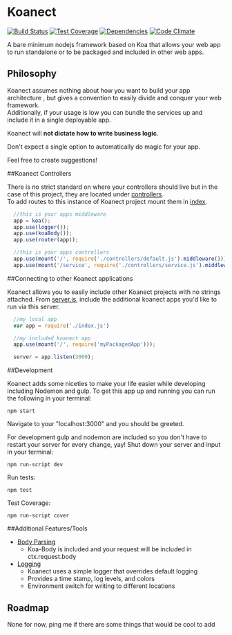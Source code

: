 Koanect
=======
[![Build Status](https://travis-ci.org/zillow-oc/Koanect.svg?branch=master&style=flat-square)](https://travis-ci.org/zillow-oc/Koanect)
[![Test Coverage](https://codeclimate.com/github/zillow-oc/Koanect/badges/coverage.svg?style=flat-square)](https://codeclimate.com/github/zillow-oc/Koanect)
[![Dependencies](https://david-dm.org/zillow-oc/koanect.svg?style=flat-square)](https://david-dm.org/zillow-oc/koanect)
[![Code Climate](https://codeclimate.com/github/zillow-oc/Koanect/badges/gpa.svg?style=flat-square)](https://codeclimate.com/github/zillow-oc/Koanect)

A bare minimum nodejs framework based on Koa that allows your 
web app to run standalone or to be packaged and included in other web apps.  


## Philosophy

Koanect assumes nothing about how you want to build your app architecture
, but gives a convention to easily divide and conquer your web framework.  
Additionally, if your usage is low you can bundle the services up and include 
it in a single deployable app.

Koanect will __not dictate how to write business logic__.

Don't expect a single option to automatically do magic for your app.

Feel free to create suggestions!

##Koanect Controllers

There is no strict standard on where your controllers should live but in the
case of this project, they are located under [controllers](controllers/).  
To add routes to this instance of Koanect project mount them in [index](index.js).

```javascript
  //this is your apps middleware
  app = koa();
  app.use(logger());
  app.use(koaBody());
  app.use(router(app));

  //this is your apps controllers
  app.use(mount('/', require('./controllers/default.js').middleware()));
  app.use(mount('/service', require('./controllers/service.js').middleware()));
```


##Connecting to other Koanect applications

Koanect allows you to easily include other Koanect projects with 
no strings attached.  From [server.js](server.js), include the additional
koanect apps you'd like to run via this server.

```javascript
  //my local app
  var app = require('./index.js')

  //my included koanect app
  app.use(mount('/', require('myPackagedApp')));

  server = app.listen(3000);
```

##Development

Koanect adds some niceties to make your life easier while developing including
Nodemon and gulp.  To get this app up and running you can run the following
in your terminal:

`npm start`


Navigate to your "localhost:3000" and you should be greeted.

For development gulp and nodemon are included so you don't have to restart
your server for every change, yay!  Shut down your server and input in your terminal:

`npm run-script dev`


Run tests:

`npm test`

Test Coverage:

`npm run-script cover`


##Additional Features/Tools

- [Body Parsing](https://www.npmjs.org/package/koa-body)
  - Koa-Body is included and your request will be included in ctx.request.body
- [Logging](lib/logger.js) 
  - Koanect uses a simple logger that overrides default logging
  - Provides a time stamp, log levels, and colors
  - Environment switch for writing to different locations


## Roadmap

None for now, ping me if there are some things that would be cool to add

